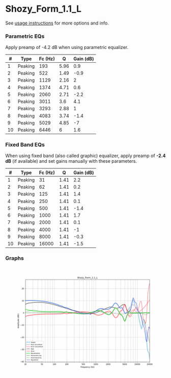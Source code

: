 # Shozy_Form_1.1_L
See [usage instructions](https://github.com/jaakkopasanen/AutoEq#usage) for more options and info.

### Parametric EQs
Apply preamp of -4.2 dB when using parametric equalizer.

|   # | Type    |   Fc (Hz) |    Q |   Gain (dB) |
|-----|---------|-----------|------|-------------|
|   1 | Peaking |       193 | 5.96 |         0.9 |
|   2 | Peaking |       522 | 1.49 |        -0.9 |
|   3 | Peaking |      1129 | 2.16 |         2   |
|   4 | Peaking |      1374 | 4.71 |         0.6 |
|   5 | Peaking |      2060 | 2.71 |        -2.2 |
|   6 | Peaking |      3011 | 3.6  |         4.1 |
|   7 | Peaking |      3293 | 2.88 |         1   |
|   8 | Peaking |      4083 | 3.74 |        -1.4 |
|   9 | Peaking |      5029 | 4.85 |        -7   |
|  10 | Peaking |      6446 | 6    |         1.6 |

### Fixed Band EQs
When using fixed band (also called graphic) equalizer, apply preamp of **-2.4 dB** (if available) and set gains manually with these parameters.

|   # | Type    |   Fc (Hz) |    Q |   Gain (dB) |
|-----|---------|-----------|------|-------------|
|   1 | Peaking |        31 | 1.41 |         2.2 |
|   2 | Peaking |        62 | 1.41 |         0.2 |
|   3 | Peaking |       125 | 1.41 |         1.4 |
|   4 | Peaking |       250 | 1.41 |         0.1 |
|   5 | Peaking |       500 | 1.41 |        -1.4 |
|   6 | Peaking |      1000 | 1.41 |         1.7 |
|   7 | Peaking |      2000 | 1.41 |         0.1 |
|   8 | Peaking |      4000 | 1.41 |        -1   |
|   9 | Peaking |      8000 | 1.41 |        -0.3 |
|  10 | Peaking |     16000 | 1.41 |        -1.5 |

### Graphs
![](./Shozy_Form_1.1_L.png)
